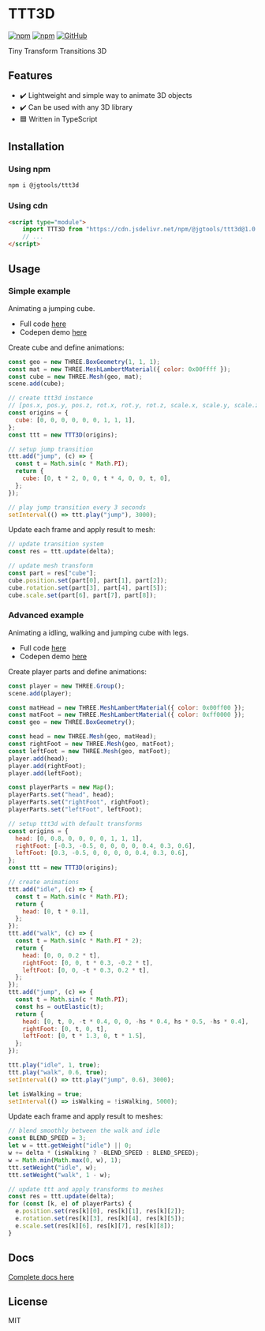 # TTT3D

[![npm](https://img.shields.io/npm/v/@jgtools/ttt3d)](https://www.npmjs.com/package/@jgtools/ttt3d)
[![npm](https://img.shields.io/npm/dm/@jgtools/ttt3d)](https://www.npmjs.com/package/@jgtools/ttt3d)
[![GitHub](https://img.shields.io/github/license/jgtools/ttt3d)](https://github.com/git/git-scm.com/blob/main/MIT-LICENSE.txt)

Tiny Transform Transitions 3D

## Features

- :heavy_check_mark: Lightweight and simple way to animate 3D objects
- :heavy_check_mark: Can be used with any 3D library
- :blue_square: Written in TypeScript

## Installation

### Using npm

```bash
npm i @jgtools/ttt3d
```

### Using cdn

```html
<script type="module">
    import TTT3D from "https://cdn.jsdelivr.net/npm/@jgtools/ttt3d@1.0.5/dist/index.min.js";
    // ...
</script>
```

## Usage

### Simple example

Animating a jumping cube.

- Full code [here](examples/simple/index.html)
- Codepen demo [here](https://codepen.io/erik1001/pen/wvxvKwo)

Create cube and define animations:

```javascript
const geo = new THREE.BoxGeometry(1, 1, 1);
const mat = new THREE.MeshLambertMaterial({ color: 0x00ffff });
const cube = new THREE.Mesh(geo, mat);
scene.add(cube);

// create ttt3d instance
// [pos.x, pos.y, pos.z, rot.x, rot.y, rot.z, scale.x, scale.y, scale.z]
const origins = {
  cube: [0, 0, 0, 0, 0, 0, 1, 1, 1],
};
const ttt = new TTT3D(origins);

// setup jump transition
ttt.add("jump", (c) => {
  const t = Math.sin(c * Math.PI);
  return {
    cube: [0, t * 2, 0, 0, t * 4, 0, 0, t, 0],
  };
});

// play jump transition every 3 seconds
setInterval(() => ttt.play("jump"), 3000);
```

Update each frame and apply result to mesh:

```javascript
// update transition system
const res = ttt.update(delta);

// update mesh transform
const part = res["cube"];
cube.position.set(part[0], part[1], part[2]);
cube.rotation.set(part[3], part[4], part[5]);
cube.scale.set(part[6], part[7], part[8]);
```

### Advanced example

Animating a idling, walking and jumping cube with legs.

- Full code [here](examples/advanced)
- Codepen demo [here](https://codepen.io/erik1001/pen/jOpOwPL)

Create player parts and define animations:

```javascript
const player = new THREE.Group();
scene.add(player);

const matHead = new THREE.MeshLambertMaterial({ color: 0x00ff00 });
const matFoot = new THREE.MeshLambertMaterial({ color: 0xff0000 });
const geo = new THREE.BoxGeometry();

const head = new THREE.Mesh(geo, matHead);
const rightFoot = new THREE.Mesh(geo, matFoot);
const leftFoot = new THREE.Mesh(geo, matFoot);
player.add(head);
player.add(rightFoot);
player.add(leftFoot);

const playerParts = new Map();
playerParts.set("head", head);
playerParts.set("rightFoot", rightFoot);
playerParts.set("leftFoot", leftFoot);

// setup ttt3d with default transforms
const origins = {
  head: [0, 0.8, 0, 0, 0, 0, 1, 1, 1],
  rightFoot: [-0.3, -0.5, 0, 0, 0, 0, 0.4, 0.3, 0.6],
  leftFoot: [0.3, -0.5, 0, 0, 0, 0, 0.4, 0.3, 0.6],
};
const ttt = new TTT3D(origins);

// create animations
ttt.add("idle", (c) => {
  const t = Math.sin(c * Math.PI);
  return {
    head: [0, t * 0.1],
  };
});
ttt.add("walk", (c) => {
  const t = Math.sin(c * Math.PI * 2);
  return {
    head: [0, 0, 0.2 * t],
    rightFoot: [0, 0, t * 0.3, -0.2 * t],
    leftFoot: [0, 0, -t * 0.3, 0.2 * t],
  };
});
ttt.add("jump", (c) => {
  const t = Math.sin(c * Math.PI);
  const hs = outElastic(t);
  return {
    head: [0, t, 0, -t * 0.4, 0, 0, -hs * 0.4, hs * 0.5, -hs * 0.4],
    rightFoot: [0, t, 0, t],
    leftFoot: [0, t * 1.3, 0, t * 1.5],
  };
});

ttt.play("idle", 1, true);
ttt.play("walk", 0.6, true);
setInterval(() => ttt.play("jump", 0.6), 3000);

let isWalking = true;
setInterval(() => isWalking = !isWalking, 5000);
```

Update each frame and apply result to meshes:

```javascript
// blend smoothly between the walk and idle
const BLEND_SPEED = 3;
let w = ttt.getWeight("idle") || 0;
w += delta * (isWalking ? -BLEND_SPEED : BLEND_SPEED);
w = Math.min(Math.max(0, w), 1);
ttt.setWeight("idle", w);
ttt.setWeight("walk", 1 - w);

// update ttt and apply transforms to meshes
const res = ttt.update(delta);
for (const [k, e] of playerParts) {
  e.position.set(res[k][0], res[k][1], res[k][2]);
  e.rotation.set(res[k][3], res[k][4], res[k][5]);
  e.scale.set(res[k][6], res[k][7], res[k][8]);
}
```

## Docs

[Complete docs here](docs/classes/default.md)

## License

MIT
